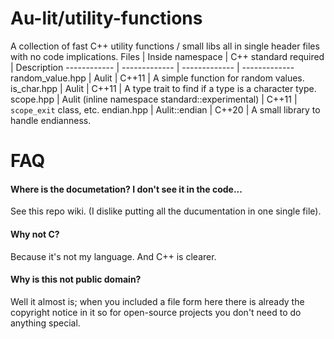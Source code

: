 # Au-lit/utility-functions
A collection of fast C++ utility functions / small libs all in single header files with no code implications.
Files | Inside namespace | C++ standard required | Description
------------ | ------------- | ------------- | -------------
random_value.hpp | Aulit | C++11 | A simple function for random values.
is_char.hpp | Aulit | C++11 | A type trait to find if a type is a character type.
scope.hpp | Aulit (inline namespace standard::experimental) | C++11 | `scope_exit` class, etc.
endian.hpp | Aulit::endian | C++20 | A small library to handle endianness.

# FAQ
#### Where is the documetation? I don't see it in the code...
See this repo wiki. (I dislike putting all the ducumentation in one single file).
#### Why not C?
Because it's not my language. And C++ is clearer.
#### Why is this not public domain?
Well it almost is; when you included a file form here there is already the copyright notice in it so for open-source projects you don't need to do anything special.

